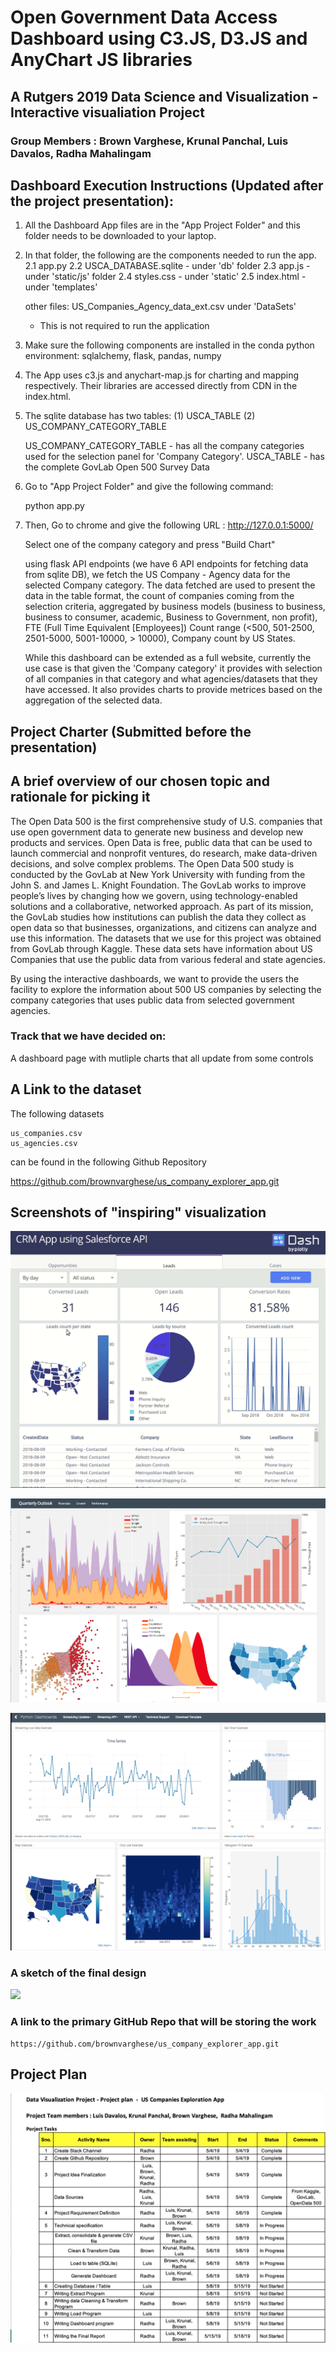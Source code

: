 # Open Government Data Access Dashboard using C3.JS, D3.JS and AnyChart JS libraries

## A Rutgers 2019 Data Science and Visualization - Interactive visualiation Project

### Group Members :  Brown Varghese, Krunal Panchal, Luis Davalos, Radha Mahalingam

## Dashboard Execution Instructions (Updated after the project presentation):

1.  All the Dashboard App files are in the "App Project Folder" and this folder needs to be downloaded to your laptop.

2.  In that folder, the following are the components needed to run the app.
    2.1  app.py
    2.2  USCA_DATABASE.sqlite   - under 'db' folder
    2.3  app.js - under 'static/js' folder
    2.4  styles.css - under 'static'
    2.5  index.html - under 'templates'

    other files:  US_Companies_Agency_data_ext.csv  under 'DataSets'
       -  This is not required to run the application

3.  Make sure the following components are installed in the conda python environment:  sqlalchemy, flask, pandas, numpy

4.  The App uses c3.js and anychart-map.js for charting  and mapping respectively.  Their libraries are accessed directly from CDN in the index.html.

5.  The sqlite database has two tables: (1) USCA_TABLE  (2) US_COMPANY_CATEGORY_TABLE

    US_COMPANY_CATEGORY_TABLE -  has all the company categories used for the selection panel for 'Company Category'.
    USCA_TABLE - has the complete GovLab Open 500 Survey Data

6.  Go to "App Project Folder" and give the following command:

     python app.py

7.  Then, Go to chrome and give the following URL : http://127.0.0.1:5000/

    Select one of the company category and press "Build Chart"

    using flask API endpoints (we have 6 API endpoints for fetching data from sqlite DB), we fetch the US Company - Agency data for the selected Company category.  The data fetched are used to present the data in the table format, the count of companies coming from the selection criteria, aggregated by business models (business to business, business to consumer, academic, Business to Government, non profit), FTE (Full Time Equivalent [Employees]) Count range (<500, 501-2500, 2501-5000, 5001-10000, > 10000), Company count by US States.

    While this dashboard can be extended as a full website, currently the use case is that given the 'Company category' it provides with selection of all companies in that category and what agencies/datasets that they have accessed.  It also provides charts to provide metrices based on the aggregation of the selected data.

## Project Charter (Submitted before the presentation)

## A brief overview of our chosen topic and rationale for picking it

The Open Data 500 is the first comprehensive study of U.S. companies that use open government data to generate new business and develop new products and services. Open Data is free, public data that can be used to launch commercial and nonprofit ventures, do research, make data-driven decisions, and solve complex problems.
The Open Data 500 study is conducted by the GovLab at New York University with funding from the John S. and James L. Knight Foundation. The GovLab works to improve people’s lives by changing how we govern, using technology-enabled solutions and a collaborative, networked approach. As part of its mission, the GovLab studies how institutions can publish the data they collect as open data so that businesses, organizations, and citizens can analyze and use this information.
The datasets that we use for this project was obtained from GovLab through Kaggle.  These data sets have information about US Companies that use the public data from various federal and state agencies.

By using the interactive dashboards, we want to provide the users the facility to explore the information about 500 US companies by selecting the company categories that uses public data from selected government agencies.


### Track that we have decided on:

A dashboard page with mutliple charts that all update from some controls

## A Link to the dataset

The following datasets 

    us_companies.csv
    us_agencies.csv

can be found in the following Github Repository 

https://github.com/brownvarghese/us_company_explorer_app.git


## Screenshots of "inspiring" visualization

![Dashboard Inspiration - 1](/images/dashboard_inspiration1.png)


![Dashboard Inspiration - 2](/images/dashboard_inspiration2.png)


![Dashboard Inspiration - 3](/images/dashboard_inspiration3.png)

### A sketch of the final design

![](/images/A_sketch_of_the_final_design.png)


### A link to the primary GitHub Repo that will be storing the work

    https://github.com/brownvarghese/us_company_explorer_app.git

## Project Plan

![](/images/Project_plan.png)
